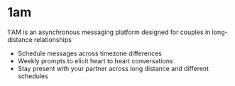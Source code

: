 # 1am
1'AM is an asynchronous messaging platform designed for couples in long-distance relationships
- Schedule messages across timezone differences 
- Weekly prompts to elicit heart to heart conversations 
- Stay present with your partner across long distance and different schedules 
